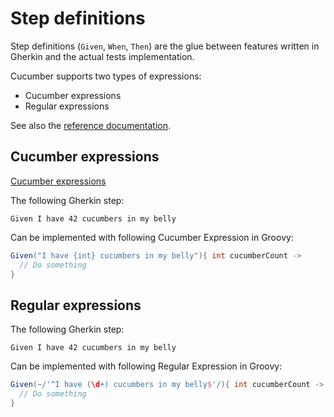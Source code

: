 # Step definitions

Step definitions (`Given`, `When`, `Then`) are the glue between features written in Gherkin and the actual tests implementation.

Cucumber supports two types of expressions:

- Cucumber expressions
- Regular expressions

See also the [reference documentation](https://docs.cucumber.io/docs/cucumber/step-definitions/#expressions).

## Cucumber expressions

[Cucumber expressions](https://docs.cucumber.io/docs/cucumber/cucumber-expressions/)

The following Gherkin step:
```gherkin
Given I have 42 cucumbers in my belly
```

Can be implemented with following Cucumber Expression in Groovy:
```groovy
Given("I have {int} cucumbers in my belly"){ int cucumberCount ->
  // Do something    
}
```

## Regular expressions

The following Gherkin step:
```gherkin
Given I have 42 cucumbers in my belly
```

Can be implemented with following Regular Expression in Groovy:
```groovy
Given(~/'^I have (\d+) cucumbers in my belly$'/){ int cucumberCount ->
  // Do something    
}
```
